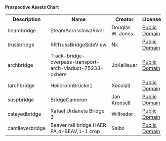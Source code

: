 **Prospective Assets Chart**
<table>
<tr>
  <th>Description</th>
  <th>Name</th>
  <th>Creator</th>
  <th>License</th>
  <th>Source</th>
</tr>
<tr>
  <td>beambridge</td>
  <td>SteamAcrossIowaRiver</td>
  <td>Douglas W. Jones</td>
  <td><a href='https://en.wikipedia.org/wiki/Public_domain'>Public Domain</a></td>
  <td><a href='https://commons.wikimedia.org/wiki/File:SteamAcrossIowaRiver.JPG'>Link</a></td>
</tr>
<tr>
  <td>trussbridge</td>
  <td>RRTrussBridgeSideView</td>
  <td>Nk</td>
  <td><a href='https://en.wikipedia.org/wiki/Public_domain'>Public Domain</a></td>
  <td><a href='https://commons.wikimedia.org/wiki/File:RRTrussBridgeSideView.jpg'>Link</a></td>
</tr>
<tr>
  <td>archbridge</td>
  <td>Track-bridge-overpass-transport-arch-viaduct-75233-pxhere</td>
  <td>JoKalliauer</td>
  <td><a href='https://en.wikipedia.org/wiki/Public_domain'>Public Domain</a></td>
  <td><a href='https://commons.wikimedia.org/wiki/File:Track-bridge-overpass-transport-arch-viaduct-75233-pxhere.jpg'>Link</a></td>
</tr>
<tr>
  <td>tarchbridge</td>
  <td>HeilbronnBrücke1</td>
  <td>Xocolatl</td>
  <td><a href='https://en.wikipedia.org/wiki/Public_domain'>Public Domain</a></td>
  <td><a href='https://commons.wikimedia.org/wiki/File:HeilbronnBr%C3%BCcke1.jpg'>Link</a></td>
</tr>
<tr>
  <td>suspbridge</td>
  <td>BridgeCameron</td>
  <td>Jan Kronsell</td>
  <td><a href='https://en.wikipedia.org/wiki/Public_domain'>Public Domain</a></td>
  <td><a href='https://commons.wikimedia.org/wiki/File:BridgeCameron.jpg'>Link</a></td>
</tr>
<tr>
  <td>cstayedbridge</td>
  <td>Rafael Urdaneta Bridge 3</td>
  <td>Wilfredor</td>
  <td><a href='https://en.wikipedia.org/wiki/Public_domain'>Public Domain</a></td>
  <td><a href='https://commons.wikimedia.org/wiki/File:Rafael_Urdaneta_Bridge_3.jpg'>Link</a></td>
</tr>
<tr>
  <td>cantileverbridge</td>
  <td>Beaver rail bridge HAER PA,4-BEAV,1-1 crop</td>
  <td>Saibo</td>
  <td><a href='https://en.wikipedia.org/wiki/Public_domain'>Public Domain</a></td>
  <td><a href='https://commons.wikimedia.org/wiki/File:Beaver_rail_bridge_HAER_PA,4-BEAV,1-1_crop.jpg'>Link</a></td>
</tr>
</table>
